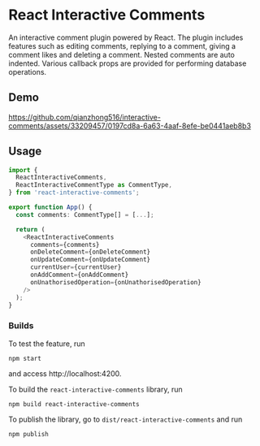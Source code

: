 # React Interactive Comments

An interactive comment plugin powered by React. The plugin includes features such as editing comments, replying to a comment, giving a comment likes and deleting a comment. Nested comments are auto indented. Various callback props are provided for performing database operations.

## Demo

https://github.com/qianzhong516/interactive-comments/assets/33209457/0197cd8a-6a63-4aaf-8efe-be0441aeb8b3

## Usage

```ts
import {
  ReactInteractiveComments,
  ReactInteractiveCommentType as CommentType,
} from 'react-interactive-comments';

export function App() {
  const comments: CommentType[] = [...];

  return (
    <ReactInteractiveComments
      comments={comments}
      onDeleteComment={onDeleteComment}
      onUpdateComment={onUpdateComment}
      currentUser={currentUser}
      onAddComment={onAddComment}
      onUnathorisedOperation={onUnathorisedOperation}
    />
  );
}
```

### Builds

To test the feature, run

```
npm start
```

and access http://localhost:4200.

To build the `react-interactive-comments` library, run

```
npm build react-interactive-comments
```

To publish the library, go to `dist/react-interactive-comments` and run

```
npm publish
```
